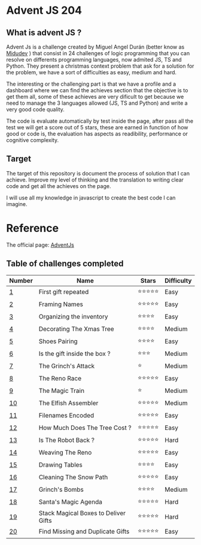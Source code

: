 # Advent JS 204

## What is advent JS ?

Advent Js is a challenge created by Miguel Angel Durán (better know as [Midudev](https://www.twitch.tv/midudev) ) that consist in 24 challenges of logic programming that you can resolve on differents programming languages, now admited JS, TS and Python. They present a christmas context problem that ask for a solution for the problem, we have a sort of difficulties as easy, medium and hard. 

The interesting or the challenging part is that we have a profile and a dashboard where we can find the achieves section that the objective is to get them all, some of these achieves are very dificult to get because we need to manage the 3 languages allowed (JS, TS and Python) and write a very good code quality. 

The code is evaluate automatically by test inside the page, after pass all the test we will get a score out of 5 stars, these are earned in function of how good or code is, the evaluation has aspects as readibility, performance or cognitive complexity.

## Target

The target of this repository is document the process of solution that I can achieve. Improve my level of thinking and the translation to writing clear code and get all the achieves on the page. 

I will use all my knowledge in javascript to create the best code I can imagine.

# Reference 
The official page:  [AdventJs](https://adventjs.dev/)

## Table of challenges completed

| Number | Name | Stars | Difficulty |
|--------|------|-------| -----------|
| [1](/challenge_1/)      |First gift repeated | ⭐⭐⭐⭐⭐| Easy
| [2](/challenge_2/) | Framing Names | ⭐⭐⭐⭐⭐ | Easy |
| [3](/challenge_3/) | Organizing the inventory | ⭐⭐⭐⭐ | Easy |
| [4](/challenge_4/) | Decorating The Xmas Tree | ⭐⭐⭐⭐ | Medium |
| [5](/challenge_5/) | Shoes Pairing | ⭐⭐⭐⭐ | Easy |
| [6](/challenge_6/) | Is the gift inside the box ? | ⭐⭐⭐| Medium
| [7](/challenge_7/) | The Grinch's Attack | ⭐| Medium |
| [8](/challenge_8/) | The Reno Race | ⭐⭐⭐⭐⭐ | Easy |
| [9](/challenge_9/) | The Magic Train | ⭐ | Medium | 
| [10](/challenge_10/) | The Elfish Assembler | ⭐⭐⭐⭐⭐ | Medium |
| [11](/challenge_11/) | Filenames Encoded | ⭐⭐⭐⭐⭐ | Easy |\
| [12](/challenge_12/) | How Much Does The Tree Cost ?|⭐⭐⭐⭐⭐ | Easy |
| [13](/challenge_13/) | Is The Robot Back ?|⭐⭐⭐⭐⭐ | Hard |
| [14](/challenge_14/) | Weaving The Reno|⭐⭐⭐⭐⭐ | Easy |
| [15](/challenge_15/) | Drawing Tables |⭐⭐⭐⭐ | Easy |
| [16](/challenge_16/) | Cleaning The Snow Path|⭐⭐⭐⭐⭐ | Easy |
| [17](/challenge_17/) | Grinch's Bombs |⭐⭐⭐⭐ | Medium |
| [18](/challenge_18/) | Santa's Magic Agenda |⭐⭐⭐⭐⭐ | Hard |
| [19](/challenge_19/) | Stack Magical Boxes to Deliver Gifts |⭐⭐⭐⭐⭐ | Hard |
| [20](/challenge_20/) | Find Missing and Duplicate Gifts |⭐⭐⭐⭐⭐ | Easy |